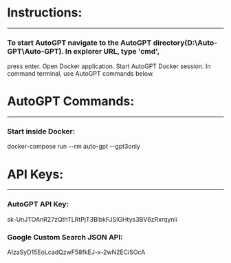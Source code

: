 # Instructions:

---

### To start AutoGPT navigate to the AutoGPT directory(D:\Auto-GPT\Auto-GPT). In explorer URL, type 'cmd',

press enter. Open Docker application. Start AutoGPT Docker session. In command terminal, use AutoGPT
commands below.

# AutoGPT Commands:

---

### Start inside Docker:

docker-compose run --rm auto-gpt --gpt3only

# API Keys:

---

### AutoGPT API Key:

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

### Google Custom Search JSON API:

AIzaSyD15EoLcadQzwF58fkEJ-x-2wN2ECiSOcA
